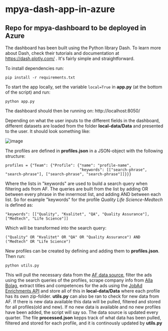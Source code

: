 # mpya-dash-app-in-azure

## Repo for mpya-dashboard to be deployed in Azure

The dashboard has been built using the Python library Dash. To learn more about Dash, check their tutorials and documentation at https://dash.plotly.com/ . It's fairly simple and straightforward.


To install dependencies run:
```
pip install -r requirements.txt
```

To start the app locally, set the variable ```local=True``` in **app.py** (at the bottom of the script) and run:

```
python app.py
```
The dashboard should then be running on: http://localhost:8050/

Depending on what the user inputs to the different fields in the dashboard, different datasets are loaded from the folder **local-data/Data** and presented to the user. It should look something like:

![image](https://user-images.githubusercontent.com/113591842/203738415-afa62d3b-31a4-4159-9da7-5e942ab6ac03.png)

The profiles are defined in **profiles.json** in a JSON-object with the following structure:
```
profiles = {"Team": {"Profile": {"name": "profile-name",
                                 "keywords": [["search-phrase", "search-phrase"], ["search-phrase", "search-phrase"]]}}}
```
Where the lists in "keywords" are used to build a search query when filtering ads from AF. The queries are built from the list by adding OR between every phrase in the innermost list, and adding AND between each list. So for example "keywords" for the profile *Quality Life Science-Medtech* is defined as:
```
"keywords": [["Quality", "Kvalitet", "QA", "Quality Assurance"], ["Medtech", "Life Science"]]
```
Which will be transformed into the search query:
```
("Quality" OR "Kvalitet" OR "QA" OR "Quality Assurance") AND ("Medtech" OR "Life Science")
```

New profiles can be created by defining and adding them to **profiles.json**. Then run:
```
python utils.py
```
This will pull the necessary data from the [AF data source](https://data.jobtechdev.se/annonser/historiska/berikade/kompletta/index.html), filter the ads using the search queries of the profiles, scrape company info from [Alla Bolag](https://www.allabolag.se/), extract titles and competences for the ads using the [JobAd Enrichments API](https://jobad-enrichments-api.jobtechdev.se/)
and store all of this in **local-data/Data** where each profile has its own zip-folder. **utils.py** can also be ran to check for new data from AF. If there is new data available this data will be pulled, filtered and stored for all profiles(old and new). If no new data is available and no new profiles have been added, the script will say so. The data source is updated every quarter. The file **processed.json** kepps track of what data has been pulled, filtered and stored for each profile, and it is continously updated by **utils.py**
